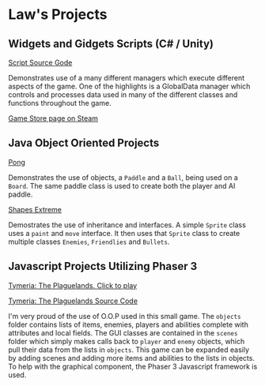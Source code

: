 # Law's Projects

## Widgets and Gidgets Scripts (C# / Unity)

[Script Source Gode](https://github.com/jelaw21/Widgets-And-Gidgets)

Demonstrates use of a many different managers which execute different aspects of the game. One of the highlights is a GlobalData manager which controls and processes data used in many of the different classes and functions throughout the game. 

[Game Store page on Steam](https://store.steampowered.com/app/1333870/Widgets_and_Gidgets/)

## Java Object Oriented Projects

[Pong](https://github.com/jelaw21/Pong/tree/master/src)

Demonstrates the use of objects, a `Paddle` and a `Ball`, being used on a `Board`. The same paddle class is used to create both the player and AI paddle. 

[Shapes Extreme](https://github.com/jelaw21/ShapesExtreme/tree/master/src)

Demostrates the use of inheritance and interfaces. A simple `Sprite` class uses a `paint` and `move` interface. It then uses that `Sprite` class to create multiple classes `Enemies`, `Friendlies` and `Bullets`.   

## Javascript Projects Utilizing Phaser 3
[Tymeria: The Plaguelands. Click to play](https://jelaw21.github.io/Arcania/)

[Tymeria: The Plaguelands Source Code](https://github.com/jelaw21/Tymeria-Source-Code)

I'm very proud of the use of O.O.P used in this small game. The `objects` folder contains lists of items, enemies, players and abilities complete with attributes and local fields. The GUI classes are contained in the `scenes` folder which simply makes calls back to `player` and `enemy` objects, which pull their data from the lists in `objects`. This game can be expanded easily by adding scenes and adding more items and abilities to the lists in objects. To help with the graphical component, the Phaser 3 Javascript framework is used. 

